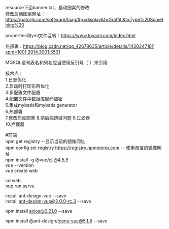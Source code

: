 resource下面banner.txt，启动图案的修改  
修改启动图案网址：https://patorjk.com/software/taag/#p=display&f=Graffiti&t=Type%20Something%20  

properties和yml文件互转：https://www.toyaml.com/index.html  

热部署：https://blog.csdn.net/qq_42678635/article/details/142034718?spm=1001.2014.3001.5501  

MQSQL语句表名和列名应当使用反引号（`）来引用  

技术点：  
1.日志优化  
2.启动时打印东西优化  
3.多配置文件配置  
4.配置文件中数据库密码加密  
5.集成mybatis和mybatis generator  
6.热部署  
7.修改启动图案
8.前后端跨域问题
9.过滤器  
10.拦截器  




#前端  
npm get registry  --显示当前的镜像网址  
npm config set registry https://registry.npmmirror.com  -- 使用淘宝的镜像网址  
npm install -g @vue/cli@4.5.9  
vue --version  
vue create web  

cd web  
nup run serve  

install ant-design-vue --save  
install ant-design-vue@2.0.0-rc.3 --save  

npm install axios@0.21.0 --save  

npm install @ant-design/icons-vue@5.1.8 --save  





